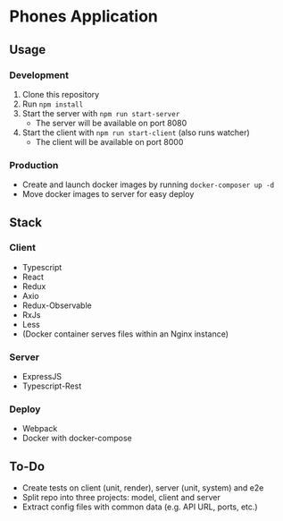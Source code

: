 # Phones Application


## Usage
### Development

1. Clone this repository
2. Run `npm install`
3. Start the server with `npm run start-server`
    * The server will be available on port 8080
4. Start the client with `npm run start-client` (also runs watcher)
    * The client will be available on port 8000

### Production

* Create and launch docker images by running `docker-composer up -d`
* Move docker images to server for easy deploy


## Stack
### Client
* Typescript
* React
* Redux
* Axio
* Redux-Observable
* RxJs
* Less
* (Docker container serves files within an Nginx instance)

### Server
* ExpressJS
* Typescript-Rest

### Deploy
* Webpack
* Docker with docker-compose

## To-Do
* Create tests on client (unit, render), server (unit, system) and e2e
* Split repo into three projects: model, client and server
* Extract config files with common data (e.g. API URL, ports, etc.)